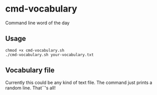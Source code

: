 # cmd-vocabulary
Command line word of the day

## Usage
```
chmod +x cmd-vocabulary.sh
./cmd-vocabulary.sh your-vocabulary.txt
```

## Vocabulary file
Currently this could be any kind of text file. The command just prints a random line. That``'s all!